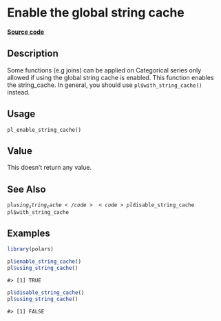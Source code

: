 

# Enable the global string cache

[**Source code**](https://github.com/pola-rs/r-polars/tree/main/R/polars_options.R#L251)

## Description

Some functions (e.g joins) can be applied on Categorical series only
allowed if using the global string cache is enabled. This function
enables the string_cache. In general, you should use
<code>pl$with_string_cache()</code> instead.

## Usage

<pre><code class='language-R'>pl_enable_string_cache()
</code></pre>

## Value

This doesn’t return any value.

## See Also

<code>pl$using_string_cache</code> <code>pl$disable_string_cache</code>
<code>pl$with_string_cache</code>

## Examples

``` r
library(polars)

pl$enable_string_cache()
pl$using_string_cache()
```

    #> [1] TRUE

``` r
pl$disable_string_cache()
pl$using_string_cache()
```

    #> [1] FALSE

